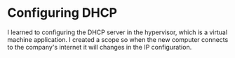 <h1>Configuring DHCP</h1>

<p>
  I learned to configuring the DHCP server in the hypervisor, which is a virtual machine application. 
  I created a scope so when the new computer connects to the company's internet it will changes in the IP configuration.
</p>
